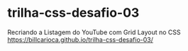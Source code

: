 # trilha-css-desafio-03
Recriando a Listagem do YouTube com Grid Layout no CSS
https://billcarioca.github.io/trilha-css-desafio-03/
